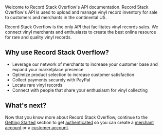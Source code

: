 Welcome to Record Stack Overflow's API documentation. Record Stack Overflow's API is used to upload and manage vinyl record inventory for sale to customers and merchants in the continental US.

Record Stack Overflow is the only API that facilitates vinyl records sales. We connect vinyl merchants and enthusiasts to create the best online resource for rare and quality vinyl records.

## Why use Record Stack Overflow?

- Leverage our network of merchants to increase your customer base and expand your marketplace presence
- Optimize product selection to increase customer satisfaction 
- Collect payments securely with PayPal
- Locate rare vinyl records
- Connect with people that share your enthusiasm for vinyl collecting

## What's next?

Now that you know more about Record Stack Overflow, continue to the [Getting Started](getting-started/authentication.md) section to get [authenticated](authentication.md) so you can create a [merchant account](getting-started/merchant-account.md) or a [customer account](getting-started/customer-account.md).